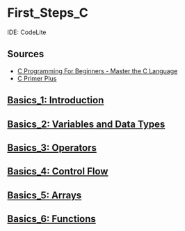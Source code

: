 # First_Steps_C

IDE: CodeLite

## Sources
- [C Programming For Beginners - Master the C Language](https://www.udemy.com/course/c-programming-for-beginners-/)
- [C Primer Plus](https://www.oreilly.com/library/view/c-primer-plus/9780133432398/)

## [Basics_1: Introduction](https://github.com/asofcs/First_Steps_C/tree/b1-introduction)

## [Basics_2: Variables and Data Types](https://github.com/asofcs/First_Steps_C/tree/b2-variables-and-data-types)

## [Basics_3: Operators](https://github.com/asofcs/First_Steps_C/tree/b3-operators)

## [Basics_4: Control Flow](https://github.com/asofcs/First_Steps_C/tree/b4-control-flow)

## [Basics_5: Arrays](https://github.com/asofcs/First_Steps_C/tree/b5-arrays)

## [Basics_6: Functions](https://github.com/asofcs/First_Steps_C/tree/b6-functions)
